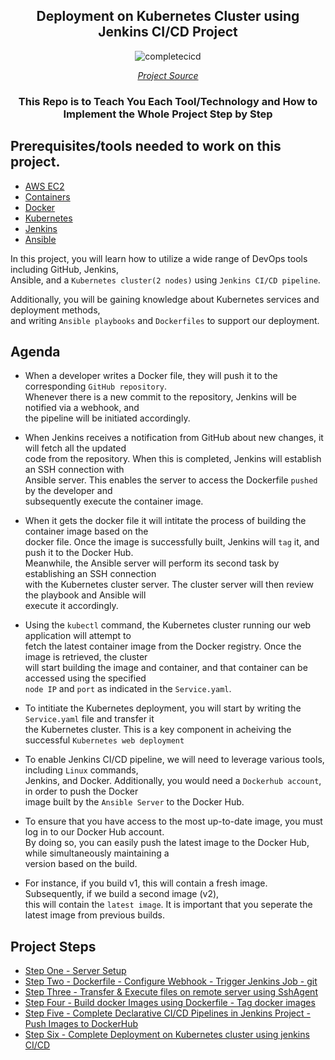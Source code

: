 <div align="center">

## Deployment on Kubernetes Cluster using Jenkins CI/CD Project

![completecicd](https://user-images.githubusercontent.com/109822667/234435363-3324cf3c-f48c-40cb-b389-cc0a6d8546ff.png)

[*Project Source*](https://www.udemy.com/course/valaxy-devops/)

### This Repo is to Teach You Each Tool/Technology and How to Implement the Whole Project Step by Step 

</div>

## Prerequisites/tools needed to work on this project. 
 
- [AWS EC2](https://docs.aws.amazon.com/AWSEC2/latest/UserGuide/concepts.html)
- [Containers](https://www.redhat.com/en/topics/containers/whats-a-linux-container)
- [Docker](https://docs.docker.com/get-started/overview/)
- [Kubernetes](https://kubernetes.io/)
- [Jenkins](https://www.jenkins.io/doc/tutorials/)
- [Ansible](https://docs.ansible.com/ansible/latest/getting_started/index.html)

In this project, you will learn how to utilize a wide range of DevOps tools including GitHub, Jenkins, <br> Ansible, and a `Kubernetes cluster(2 nodes)` using `Jenkins CI/CD pipeline`. <br>

Additionally, you will be gaining knowledge about Kubernetes services and deployment methods, <br> and writing `Ansible playbooks` and `Dockerfiles` to support our deployment.

## Agenda 

 - When a developer writes a Docker file, they will push it to the corresponding `GitHub repository`. <br> Whenever there is a new commit to the repository, Jenkins will be notified via a webhook, and <br> the pipeline will be initiated accordingly.

 - When Jenkins receives a notification from GitHub about new changes, it will fetch all the
  updated <br> code from the repository. When this is completed, Jenkins will establish an SSH connection with <br> Ansible server. This enables the server to access the Dockerfile `pushed` by the developer and <br> subsequently execute  the container image.

 - When it gets the docker file it will intitate the process of building the container image based on the <br> docker file. Once the image is successfully built, Jenkins will
  `tag` it, and push it to the Docker Hub. <br> Meanwhile, the Ansible
  server will perform its second task by establishing an SSH connection <br> with the Kubernetes cluster server. The cluster server will then review the playbook and Ansible will <br> execute it accordingly.

 - Using the `kubectl` command, the Kubernetes cluster running our web application will attempt to <br> fetch the
  latest container image from the Docker registry. Once the image is retrieved, the cluster <br> will start
  building the image and container, and that container can be accessed using the specified <br> `node IP` and `port` as indicated in the `Service.yaml`.
  
 - To intitiate the Kubernetes deployment, you will start by writing the `Service.yaml` file and transfer it <br> the Kubernetes cluster. This is a key component in acheiving the successful `Kubernetes web deployment`

 - To enable Jenkins CI/CD pipeline, we will need to leverage various tools, including `Linux` commands, <br> Jenkins, and Docker. Additionally, you would need a `Dockerhub account`, in order to push the Docker <br> image built by the `Ansible Server` to the Docker Hub.

 - To ensure that you have access to the most up-to-date image, you must log in to our Docker Hub account. <br> By doing so, you can easily push the latest image to the Docker Hub, while simultaneously maintaining a <br> version based on the build.

 - For instance, if you build v1, this will contain a fresh image. Subsequently, if we build a second image (v2), <br> this will contain the `latest image`. It is important that you seperate the latest image from previous builds.<br>

## Project Steps

- [Step One - Server Setup](https://github.com/Krishnamohan-Yerrabilli/Deployment-on-K8s-cluster-using-jenkins-CI-CD/tree/main/Server%20Setup) 
- [Step Two - Dockerfile - Configure Webhook - Trigger Jenkins Job - git](https://github.com/Krishnamohan-Yerrabilli/Deployment-on-K8s-cluster-using-jenkins-CI-CD/tree/main/Dockerfile%20-%20Configure%20Webhook%20-%20Trigger%20Jenkins%20Job%20-%20git) 
- [Step Three - Transfer & Execute files on remote server using SshAgent](https://github.com/Krishnamohan-Yerrabilli/Deployment-on-K8s-cluster-using-jenkins-CI-CD/tree/main/Transfer%20%26%20Execute%20files%20on%20remote%20server%20using%20SshAgent)
- [Step Four - Build docker Images using Dockerfile - Tag docker images](https://github.com/Krishnamohan-Yerrabilli/Deployment-on-K8s-cluster-using-jenkins-CI-CD/tree/main/Build%20docker%20Images%20using%20Dockerfile%20-%20Tag%20docker%20images)
- [Step Five - Complete Declarative CI/CD Pipelines in Jenkins Project - Push Images to DockerHub](https://github.com/Krishnamohan-Yerrabilli/Deployment-on-K8s-cluster-using-jenkins-CI-CD/tree/main/Complete%20Declarative%20CI-CD%20Pipelines%20in%20Jenkins%20Project%20-%20Push%20Images%20to%20DockerHub)
- [Step Six - Complete Deployment on Kubernetes cluster using jenkins CI/CD](https://github.com/Krishnamohan-Yerrabilli/Deployment-on-K8s-cluster-using-jenkins-CI-CD/tree/main/Complete%20Deployment%20on%20Kubernetes%20cluster%20using%20jenkins%20CI-CD)


